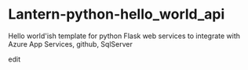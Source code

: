 # Lantern-python-hello_world_api
Hello world'ish template for python Flask web services to integrate with Azure App Services, github, SqlServer

edit
